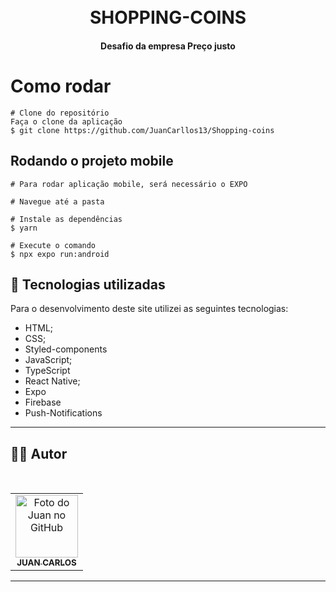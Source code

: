 <h1 align="center">
  <br>SHOPPING-COINS
</h1>


<div align="center">

</div>



<h4 align="center">
  Desafio da empresa Preço justo
</h4>

#  Como rodar

```
# Clone do repositório
Faça o clone da aplicação
$ git clone https://github.com/JuanCarllos13/Shopping-coins
```

## Rodando o projeto mobile

```
# Para rodar aplicação mobile, será necessário o EXPO

# Navegue até a pasta

# Instale as dependências
$ yarn

# Execute o comando
$ npx expo run:android
```



## 💼 Tecnologias utilizadas

Para o desenvolvimento deste site utilizei as seguintes tecnologias:

- HTML;
- CSS;
- Styled-components
- JavaScript;
- TypeScript
- React Native;
- Expo
- Firebase
- Push-Notifications

---

## 👨‍💻 Autor

 <br>
<table>
  <tr>
    <td align="center">
      <a href="https://github.com/JuanCarllos13">
        <img src="https://github.com/JuanCarllos13.png" width="100px;" height="100px" alt="Foto do Juan no GitHub"/><br>
        <sub>
          <b>JUAN CARLOS</b>
        </sub>
      </a>
    </td>
  </tr>
</table>
</table>
<hr>
